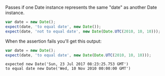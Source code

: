 Passes if one Date instance represents the same "date" as another Date instance.

```js
var date = new Date();
expect(date, 'to equal date', new Date());
expect(date, 'not to equal date', new Date(Date.UTC(2010, 10, 10)));
```

When the assertion fails you'll get this output:

```js
var date = new Date();
expect(date, 'to equal date', new Date(Date.UTC(2010, 10, 10)));
```

```output
expected new Date('Sun, 23 Jul 2017 08:23:25.753 GMT')
to equal date new Date('Wed, 10 Nov 2010 00:00:00 GMT')
```
